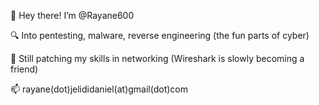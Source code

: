 👋 Hey there! I’m @Rayane600

🔍 Into pentesting, malware, reverse engineering (the fun parts of cyber)

📡 Still patching my skills in networking (Wireshark is slowly becoming a friend)

📫 rayane(dot)jelididaniel(at)gmail(dot)com

<!---
Rayane600/Rayane600 is a ✨ special ✨ repository because its `README.md` (this file) appears on your GitHub profile.
You can click the Preview link to take a look at your changes.
--->
